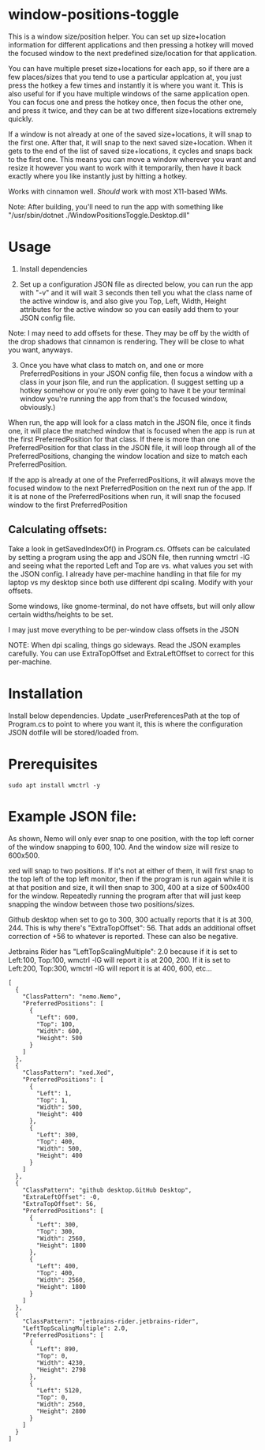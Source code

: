# window-positions-toggle
This is a window size/position helper. You can set up size+location information for different applications and then pressing a hotkey will moved the focused window to the next predefined size/location for that application.

You can have multiple preset size+locations for each app, so if there are a few places/sizes that you tend to use a particular applcation at, you just press the hotkey a few times and instantly it is where you want it. This is also useful for if you have multiple windows of the same application open. You can focus one and press the hotkey once, then focus the other one, and press it twice, and they can be at two different size+locations extremely quickly.

If a window is not already at one of the saved size+locations, it will snap to the first one. After that, it will snap to the next saved size+location. When it gets to the end of the list of saved size+locations, it cycles and snaps back to the first one. This means you can move a window wherever you want and resize it however you want to work with it temporarily, then have it back exactly where you like instantly just by hitting a hotkey.

Works with cinnamon well. *Should* work with most X11-based WMs.

Note: After building, you'll need to run the app with something like "/usr/sbin/dotnet ./WindowPositionsToggle.Desktop.dll"


# Usage

1. Install dependencies

2. Set up a configuration JSON file as directed below, you can run the app with "-v" and it will wait 3 seconds then tell you what the class name of the active window is, and also give you Top, Left, Width, Height attributes for the active window so you can easily add them to your JSON config file.

Note: I may need to add offsets for these. They may be off by the width of the drop shadows that cinnamon is rendering. They will be close to what you want, anyways.

3. Once you have what class to match on, and one or more PreferredPositions in your JSON config file, then focus a window with a class in your json file, and run the application. (I suggest setting up a hotkey somehow or you're only ever going to have it be your terminal window you're running the app from that's the focused window, obviously.)

When run, the app will look for a class match in the JSON file, once it finds one, it will place the matched window that is focused when the app is run at the first PreferredPosition for that class. If there is more than one PreferredPosition for that class in the JSON file, it will loop through all of the PreferredPositions, changing the window location and size to match each PreferredPosition.

If the app is already at one of the PreferredPositions, it will always move the focused window to the next PreferredPosition on the next run of the app. If it is at none of the PreferredPositions when run, it will snap the focused window to the first PreferredPosition

## Calculating offsets:
Take a look in getSavedIndexOf() in Program.cs. Offsets can be calculated by setting a program using the app and JSON file, then running wmctrl -lG and seeing what the reported Left and Top are vs. what values you set with the JSON config. I already have per-machine handling in that file for my laptop vs my desktop since both use different dpi scaling. Modify with your offsets.

Some windows, like gnome-terminal, do not have offsets, but will only allow certain widths/heights to be set.

I may just move everything to be per-window class offsets in the JSON

NOTE: When dpi scaling, things go sideways. Read the JSON examples carefully. You can use ExtraTopOffset and ExtraLeftOffset to correct for this per-machine.

# Installation

Install below dependencies. Update _userPreferencesPath at the top of Program.cs to point to where you want it, this is where the configuration JSON dotfile will be stored/loaded from.


# Prerequisites
```
sudo apt install wmctrl -y
```


# Example JSON file:

As shown, Nemo will only ever snap to one position, with the top left corner of the window snapping to 600, 100. And the window size will resize to 600x500.

xed will snap to two positions. If it's not at either of them, it will first snap to the top left of the top left monitor, then if the program is run again while it is at that position and size, it will then snap to 300, 400 at a size of 500x400 for the window. Repeatedly running the program after that will just keep snapping the window between those two positions/sizes.

Github desktop when set to go to 300, 300 actually reports that it is at 300, 244. This is why there's "ExtraTopOffset": 56. That adds an additional offset correction of +56 to whatever is reported. These can also be negative.

Jetbrains Rider has "LeftTopScalingMultiple": 2.0 because if it is set to Left:100, Top:100, wmctrl -lG will report it is at 200, 200. If it is set to Left:200, Top:300, wmctrl -lG will report it is at 400, 600, etc...

```
[
  {
    "ClassPattern": "nemo.Nemo",
    "PreferredPositions": [
      {
        "Left": 600,
        "Top": 100,
        "Width": 600,
        "Height": 500
      }
    ]
  }, 
  {
    "ClassPattern": "xed.Xed",
    "PreferredPositions": [
      {
        "Left": 1,
        "Top": 1,
        "Width": 500,
        "Height": 400
      },
      {
        "Left": 300,
        "Top": 400,
        "Width": 500,
        "Height": 400
      }
    ]
  },
  {
    "ClassPattern": "github desktop.GitHub Desktop",
    "ExtraLeftOffset": -0,
    "ExtraTopOffset": 56,
    "PreferredPositions": [
      {
        "Left": 300,
        "Top": 300,
        "Width": 2560,
        "Height": 1800
      },
      {
        "Left": 400,
        "Top": 400,
        "Width": 2560,
        "Height": 1800
      }
    ]
  },
  {
    "ClassPattern": "jetbrains-rider.jetbrains-rider",
    "LeftTopScalingMultiple": 2.0,
    "PreferredPositions": [
      {
        "Left": 890,
        "Top": 0,
        "Width": 4230,
        "Height": 2798
      },
      {
        "Left": 5120,
        "Top": 0,
        "Width": 2560,
        "Height": 2800
      }
    ]
  }
]
```

